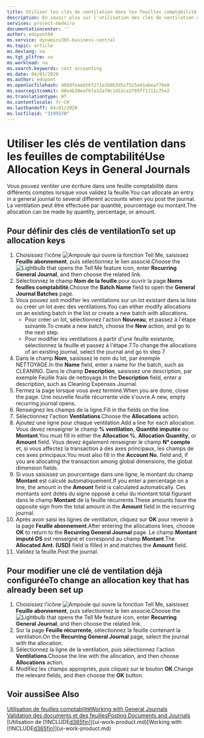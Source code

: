 ```yaml
---
title: Utiliser les clés de ventilation dans les feuilles comptabilité | Microsoft Docs
description: En savoir plus sur l'utilisation des clés de ventilation dans les feuilles.
services: project-madeira
documentationcenter: ''
author: edupont04
ms.service: dynamics365-business-central
ms.topic: article
ms.devlang: na
ms.tgt_pltfrm: na
ms.workload: na
ms.search.keywords: cost accounting
ms.date: 04/01/2020
ms.author: edupont
ms.openlocfilehash: 408dfeaeb56f271a2b9b3d5cf515e41abeaf78e8
ms.sourcegitcommit: 88e4b30eaf6fa32af0c1452ce2f85ff1111c75e2
ms.translationtype: HT
ms.contentlocale: fr-CH
ms.lasthandoff: 04/01/2020
ms.locfileid: "3195570"
---
```

# <a name="use-allocation-keys-in-general-journals"></a><span data-ttu-id="65668-103">Utiliser les clés de ventilation dans les feuilles de comptabilité</span><span class="sxs-lookup"><span data-stu-id="65668-103">Use Allocation Keys in General Journals</span></span>
<span data-ttu-id="65668-104">Vous pouvez ventiler une écriture dans une feuille comptabilité dans différents comptes lorsque vous validez la feuille.</span><span class="sxs-lookup"><span data-stu-id="65668-104">You can allocate an entry in a general journal to several different accounts when you post the journal.</span></span> <span data-ttu-id="65668-105">La ventilation peut être effectuée par quantité, pourcentage ou montant.</span><span class="sxs-lookup"><span data-stu-id="65668-105">The allocation can be made by quantity, percentage, or amount.</span></span>

## <a name="to-set-up-allocation-keys"></a><span data-ttu-id="65668-106">Pour définir des clés de ventilation</span><span class="sxs-lookup"><span data-stu-id="65668-106">To set up allocation keys</span></span>
1. <span data-ttu-id="65668-107">Choisissez l'icône ![Ampoule qui ouvre la fonction Tell Me](media/ui-search/search_small.png "Dites-moi ce que vous voulez faire"), saisissez **Feuille abonnement**, puis sélectionnez le lien associé.</span><span class="sxs-lookup"><span data-stu-id="65668-107">Choose the ![Lightbulb that opens the Tell Me feature](media/ui-search/search_small.png "Tell me what you want to do") icon, enter **Recurring General Journal**, and then choose the related link.</span></span>
2. <span data-ttu-id="65668-108">Sélectionnez le champ **Nom de la feuille** pour ouvrir la page **Noms feuilles comptabilité**.</span><span class="sxs-lookup"><span data-stu-id="65668-108">Choose the **Batch Name** field to open the **General Journal Batches** page.</span></span>
3. <span data-ttu-id="65668-109">Vous pouvez soit modifier les ventilations sur un lot existant dans la liste ou créer un lot avec des ventilations.</span><span class="sxs-lookup"><span data-stu-id="65668-109">You can either modify allocations on an existing batch in the list or create a new batch with allocations.</span></span>
   * <span data-ttu-id="65668-110">Pour créer un lot, sélectionnez l'action **Nouveau**, et passez à l'étape suivante.</span><span class="sxs-lookup"><span data-stu-id="65668-110">To create a new batch, choose the **New** action, and go to the next step.</span></span>
   * <span data-ttu-id="65668-111">Pour modifier les ventilations à partir d'une feuille existante, sélectionnez la feuille et passez à l'étape 7.</span><span class="sxs-lookup"><span data-stu-id="65668-111">To change the allocations of an existing journal, select the journal and go to step 7.</span></span>    
4. <span data-ttu-id="65668-112">Dans le champ **Nom**, saisissez le nom du lot, par exemple NETTOYAGE.</span><span class="sxs-lookup"><span data-stu-id="65668-112">In the **Name** field, enter a name for the batch, such as CLEANING.</span></span> <span data-ttu-id="65668-113">Dans le champ **Description**, saisissez une description, par exemple Feuille frais de nettoyage.</span><span class="sxs-lookup"><span data-stu-id="65668-113">In the **Description** field, enter a description, such as Cleaning Expenses Journal.</span></span>
5. <span data-ttu-id="65668-114">Fermez la page lorsque vous avez terminé.</span><span class="sxs-lookup"><span data-stu-id="65668-114">When you are done, close the page.</span></span> <span data-ttu-id="65668-115">Une nouvelle feuille récurrente vide s'ouvre.</span><span class="sxs-lookup"><span data-stu-id="65668-115">A new, empty recurring journal opens.</span></span>
6. <span data-ttu-id="65668-116">Renseignez les champs de la ligne.</span><span class="sxs-lookup"><span data-stu-id="65668-116">Fill in the fields on the line.</span></span>
7. <span data-ttu-id="65668-117">Sélectionnez l'action **Ventilations**.</span><span class="sxs-lookup"><span data-stu-id="65668-117">Choose the **Allocations** action.</span></span>
8. <span data-ttu-id="65668-118">Ajoutez une ligne pour chaque ventilation.</span><span class="sxs-lookup"><span data-stu-id="65668-118">Add a line for each allocation.</span></span> <span data-ttu-id="65668-119">Vous devez renseigner le champ **% ventilation**, **Quantité imputée** ou **Montant**.</span><span class="sxs-lookup"><span data-stu-id="65668-119">You must fill in either the **Allocation %**, **Allocation Quantity**, or **Amount** field.</span></span> <span data-ttu-id="65668-120">Vous devez également renseigner le champ **N° compte** et, si vous affectez la transaction à des axes principaux, les champs de ces axes principaux.</span><span class="sxs-lookup"><span data-stu-id="65668-120">You must also fill in the **Account No.** field and, if you are allocating the transaction among global dimensions, the global dimension fields.</span></span>
9. <span data-ttu-id="65668-121">Si vous saisissez un pourcentage dans une ligne, le montant du champ **Montant** est calculé automatiquement.</span><span class="sxs-lookup"><span data-stu-id="65668-121">If you enter a percentage on a line, the amount in the **Amount** field is calculated automatically.</span></span> <span data-ttu-id="65668-122">Ces montants sont dotés du signe opposé à celui du montant total figurant dans le champ **Montant** de la feuille récurrente.</span><span class="sxs-lookup"><span data-stu-id="65668-122">These amounts have the opposite sign from the total amount in the **Amount** field in the recurring journal.</span></span>
10. <span data-ttu-id="65668-123">Après avoir saisi les lignes de ventilation, cliquez sur **OK** pour revenir à la page **Feuille abonnement**.</span><span class="sxs-lookup"><span data-stu-id="65668-123">After entering the allocations lines, choose **OK** to return to the **Recurring General Journal** page.</span></span> <span data-ttu-id="65668-124">Le champ **Montant imputé DS** est renseigné et correspond au champ **Montant**.</span><span class="sxs-lookup"><span data-stu-id="65668-124">The **Allocated Amt. (USD)** field is filled in and matches the **Amount** field.</span></span>
11. <span data-ttu-id="65668-125">Validez la feuille.</span><span class="sxs-lookup"><span data-stu-id="65668-125">Post the journal.</span></span>

## <a name="to-change-an-allocation-key-that-has-already-been-set-up"></a><span data-ttu-id="65668-126">Pour modifier une clé de ventilation déjà configurée</span><span class="sxs-lookup"><span data-stu-id="65668-126">To change an allocation key that has already been set up</span></span>
1. <span data-ttu-id="65668-127">Choisissez l'icône ![Ampoule qui ouvre la fonction Tell Me](media/ui-search/search_small.png "Dites-moi ce que vous voulez faire"), saisissez **Feuille abonnement**, puis sélectionnez le lien associé.</span><span class="sxs-lookup"><span data-stu-id="65668-127">Choose the ![Lightbulb that opens the Tell Me feature](media/ui-search/search_small.png "Tell me what you want to do") icon, enter **Recurring General Journal**, and then choose the related link.</span></span>
2. <span data-ttu-id="65668-128">Sur la page **Feuille récurrente**, sélectionnez la feuille contenant la ventilation.</span><span class="sxs-lookup"><span data-stu-id="65668-128">On the **Recurring General Journal** page, select the journal with the allocation.</span></span>
3. <span data-ttu-id="65668-129">Sélectionnez la ligne de la ventilation, puis sélectionnez l'action **Ventilations**.</span><span class="sxs-lookup"><span data-stu-id="65668-129">Choose the line with the allocation, and then choose **Allocations** action.</span></span>
4. <span data-ttu-id="65668-130">Modifiez les champs appropriés, puis cliquez sur le bouton **OK**.</span><span class="sxs-lookup"><span data-stu-id="65668-130">Change the relevant fields, and then choose the **OK** button.</span></span>

## <a name="see-also"></a><span data-ttu-id="65668-131">Voir aussi</span><span class="sxs-lookup"><span data-stu-id="65668-131">See Also</span></span>
[<span data-ttu-id="65668-132">Utilisation de feuilles comptabilité</span><span class="sxs-lookup"><span data-stu-id="65668-132">Working with General Journals</span></span>](ui-work-general-journals.md)  
[<span data-ttu-id="65668-133">Validation des documents et des feuilles</span><span class="sxs-lookup"><span data-stu-id="65668-133">Posting Documents and Journals</span></span>](ui-post-documents-journals.md)  
<span data-ttu-id="65668-134">[Utilisation de [!INCLUDE[d365fin](includes/d365fin_md.md)]](ui-work-product.md)</span><span class="sxs-lookup"><span data-stu-id="65668-134">[Working with [!INCLUDE[d365fin](includes/d365fin_md.md)]](ui-work-product.md)</span></span>
